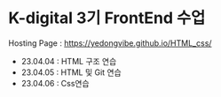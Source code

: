 # K-digital 3기 FrontEnd 수업
Hosting Page : https://yedongvibe.github.io/HTML_css/
+ 23.04.04 : HTML 구조 연습 
+ 23.04.05 : HTML 및 Git 연습
+ 23.04.06 : Css연습
